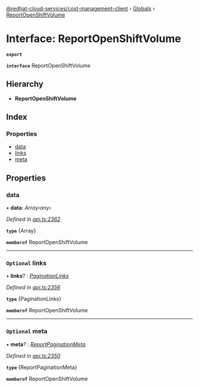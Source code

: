 [@redhat-cloud-services/cost-management-client](../README.md) › [Globals](../globals.md) › [ReportOpenShiftVolume](reportopenshiftvolume.md)

# Interface: ReportOpenShiftVolume

**`export`** 

**`interface`** ReportOpenShiftVolume

## Hierarchy

* **ReportOpenShiftVolume**

## Index

### Properties

* [data](reportopenshiftvolume.md#data)
* [links](reportopenshiftvolume.md#optional-links)
* [meta](reportopenshiftvolume.md#optional-meta)

## Properties

###  data

• **data**: *Array‹any›*

*Defined in [api.ts:2362](https://github.com/RedHatInsights/javascript-clients/blob/master/packages/cost-management/api.ts#L2362)*

**`type`** {Array<any>}

**`memberof`** ReportOpenShiftVolume

___

### `Optional` links

• **links**? : *[PaginationLinks](paginationlinks.md)*

*Defined in [api.ts:2356](https://github.com/RedHatInsights/javascript-clients/blob/master/packages/cost-management/api.ts#L2356)*

**`type`** {PaginationLinks}

**`memberof`** ReportOpenShiftVolume

___

### `Optional` meta

• **meta**? : *[ReportPaginationMeta](reportpaginationmeta.md)*

*Defined in [api.ts:2350](https://github.com/RedHatInsights/javascript-clients/blob/master/packages/cost-management/api.ts#L2350)*

**`type`** {ReportPaginationMeta}

**`memberof`** ReportOpenShiftVolume

